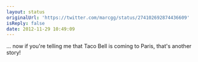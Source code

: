```yaml
---
layout: status
originalUrl: 'https://twitter.com/marcgg/status/274102692874436609'
isReply: false
date: 2012-11-29 10:49:09
---
```


... now if you're telling me that Taco Bell is coming to Paris, that's another story!
